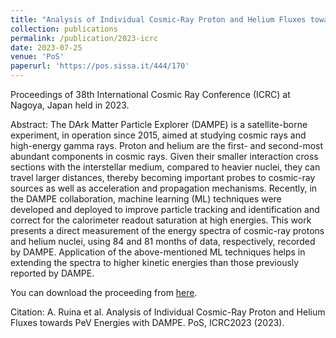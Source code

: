 ```yaml
---
title: "Analysis of Individual Cosmic-Ray Proton and Helium Fluxes towards PeV Energies with DAMPE"
collection: publications
permalink: /publication/2023-icrc
date: 2023-07-25
venue: 'PoS'
paperurl: 'https://pos.sissa.it/444/170'
---
```

Proceedings of 38th International Cosmic Ray Conference (ICRC) at Nagoya, Japan held in 2023.

Abstract: The DArk Matter Particle Explorer (DAMPE) is a satellite-borne experiment, in operation since 2015, aimed at studying cosmic rays and high-energy gamma rays. Proton and helium are the first- and second-most abundant components in cosmic rays. Given their smaller interaction cross sections with the interstellar medium, compared to heavier nuclei, they can travel larger distances, thereby becoming important probes to cosmic-ray sources as well as acceleration and propagation mechanisms. Recently, in the DAMPE collaboration, machine learning (ML) techniques were developed and deployed to improve particle tracking and identification and correct for the calorimeter readout saturation at high energies. This work presents a direct measurement of the energy spectra of cosmic-ray protons and helium nuclei, using 84 and 81 months of data, respectively, recorded by DAMPE. Application of the above-mentioned ML techniques helps in extending the spectra to higher kinetic energies than those previously reported by DAMPE.

You can download the proceeding from [here](https://pos.sissa.it/444/170).

Citation: A. Ruina et al. Analysis of Individual Cosmic-Ray Proton and Helium Fluxes towards PeV Energies with DAMPE. PoS, ICRC2023 (2023).